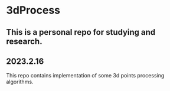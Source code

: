 # 3dProcess

## This is a personal repo for studying and research.
2023.2.16
---
This repo contains implementation of some 3d points processing algorithms.

